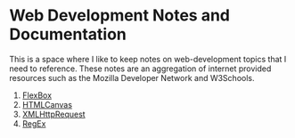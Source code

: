 # Web Development Notes and Documentation

This is a space where I like to keep notes on web-development topics that I need to reference.  These notes are an aggregation of internet provided resources such as the Mozilla Developer Network and W3Schools.

1. [FlexBox](../FlexBox.md)
1. [HTMLCanvas](../HTMLCanvas.md)
1. [XMLHttpRequest](../XMLHttpRequest.md)
1. [RegEx](../RegEx.md)
